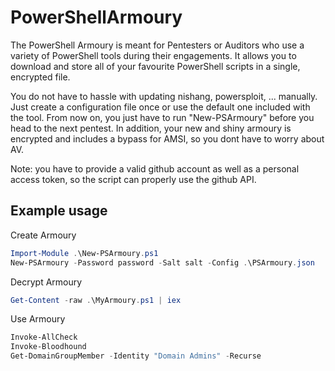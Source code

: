 # PowerShellArmoury

The PowerShell Armoury is meant for Pentesters or Auditors who use a variety of PowerShell tools during their engagements. It allows you to download and store all of your favourite PowerShell scripts in a single, encrypted file.

You do not have to hassle with updating nishang, powersploit, ... manually. Just create a configuration file once or use the default one included with the tool. From now on, you just have to run "New-PSArmoury" before you head to the next pentest.
In addition, your new and shiny armoury is encrypted and includes a bypass for AMSI, so you dont have to worry about AV.

Note: you have to provide a valid github account as well as a personal access token, so the script can properly use the github API.

## Example usage

Create Armoury

``` powershell
Import-Module .\New-PSArmoury.ps1
New-PSArmoury -Password password -Salt salt -Config .\PSArmoury.json
```

Decrypt Armoury

``` powershell
Get-Content -raw .\MyArmoury.ps1 | iex
```

Use Armoury

``` powershell
Invoke-AllCheck
Invoke-Bloodhound
Get-DomainGroupMember -Identity "Domain Admins" -Recurse
```
